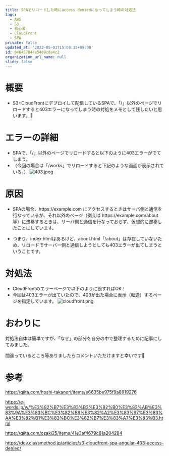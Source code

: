 ```yaml
---
title: SPAでリロードした時にaccess deniedになってしまう時の対処法
tags:
  - AWS
  - S3
  - 初心者
  - CloudFront
  - SPA
private: false
updated_at: '2022-05-01T15:08:15+09:00'
id: 046457044e5409cde4c2
organization_url_name: null
slide: false
---
```

# 概要
* S3+CloudFrontにデプロイして配信しているSPAで、「/」以外のページでリロードすると403エラーになってしまう時の対処をメモとして残したいと思います。:punch:

# エラーの詳細
* SPAで、「/」以外のページでリロードすると以下のように403エラーがでてしまう。
* （今回の場合は「/works」でリロードすると下記のような画面が表示されている。）
![403.jpeg](https://qiita-image-store.s3.ap-northeast-1.amazonaws.com/0/2632517/1feb95b3-7375-d56c-d790-b6026ba3eea4.jpeg)

# 原因
* SPAの場合、https\://example.com にアクセスするときはサーバ側と通信を行なっているが、それ以外のページ（例えば https\://example.com/about 等）に遷移するときは、サーバ側と通信を行なっておらず、仮想的に遷移したことにしています。

* つまり、index.htmlはあるけど、about.html「/about」は存在していないため、リロードでサーバー側と通信しようとしても403エラーが出てしまうということです。

# 対処法
* CloudFrontのエラーページで以下のように設すればOK！
* 今回は403エラーが出ていたので、403が出た場合に表示（転送）するページを指定しています。
![cloudfront.png](https://qiita-image-store.s3.ap-northeast-1.amazonaws.com/0/2632517/a68e5148-7470-2fa8-4777-42e79ed6bd3b.png)

# おわりに
対処法自体は簡単ですが、「なぜ」の部分を自分の中で整理するために記事にしてみました。

間違っているところ等ありましたらコメントいただけますと幸いです:bow:


# 参考
https://qiita.com/hoshi-takanori/items/e6635be975f9a8919276

https://e-words.jp/w/%E3%82%B7%E3%83%B3%E3%82%B0%E3%83%AB%E3%83%9A%E3%83%BC%E3%82%B8%E3%82%A2%E3%83%97%E3%83%AA%E3%82%B1%E3%83%BC%E3%82%B7%E3%83%A7%E3%83%B3.html

https://qiita.com/ozaki25/items/41e3af4679c81a204284

https://dev.classmethod.jp/articles/s3-cloudfront-spa-angular-403-access-denied/
